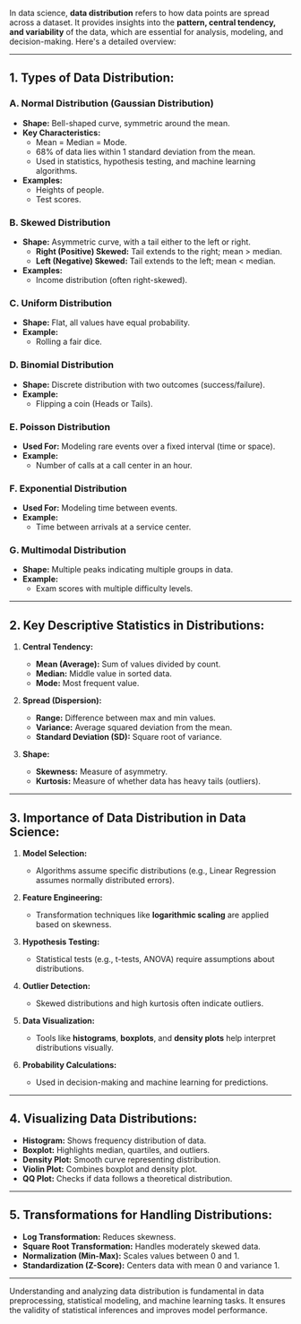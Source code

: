 

In data science, **data distribution** refers to how data points are spread across a dataset. It provides insights into the **pattern, central tendency, and variability** of the data, which are essential for analysis, modeling, and decision-making. Here's a detailed overview:

---

## **1. Types of Data Distribution:**

### **A. Normal Distribution (Gaussian Distribution)**
- **Shape:** Bell-shaped curve, symmetric around the mean.  
- **Key Characteristics:**
  - Mean = Median = Mode.
  - 68% of data lies within 1 standard deviation from the mean.
  - Used in statistics, hypothesis testing, and machine learning algorithms.  
- **Examples:**
  - Heights of people.
  - Test scores.

### **B. Skewed Distribution**
- **Shape:** Asymmetric curve, with a tail either to the left or right.
  - **Right (Positive) Skewed:** Tail extends to the right; mean > median.  
  - **Left (Negative) Skewed:** Tail extends to the left; mean < median.  
- **Examples:**
  - Income distribution (often right-skewed).

### **C. Uniform Distribution**
- **Shape:** Flat, all values have equal probability.  
- **Example:**
  - Rolling a fair dice.

### **D. Binomial Distribution**
- **Shape:** Discrete distribution with two outcomes (success/failure).  
- **Example:**
  - Flipping a coin (Heads or Tails).

### **E. Poisson Distribution**
- **Used For:** Modeling rare events over a fixed interval (time or space).  
- **Example:**
  - Number of calls at a call center in an hour.

### **F. Exponential Distribution**
- **Used For:** Modeling time between events.  
- **Example:**
  - Time between arrivals at a service center.

### **G. Multimodal Distribution**
- **Shape:** Multiple peaks indicating multiple groups in data.  
- **Example:**
  - Exam scores with multiple difficulty levels.

---

## **2. Key Descriptive Statistics in Distributions:**

1. **Central Tendency:**
   - **Mean (Average):** Sum of values divided by count.
   - **Median:** Middle value in sorted data.
   - **Mode:** Most frequent value.

2. **Spread (Dispersion):**
   - **Range:** Difference between max and min values.
   - **Variance:** Average squared deviation from the mean.
   - **Standard Deviation (SD):** Square root of variance.

3. **Shape:**
   - **Skewness:** Measure of asymmetry.
   - **Kurtosis:** Measure of whether data has heavy tails (outliers).

---

## **3. Importance of Data Distribution in Data Science:**

1. **Model Selection:**
   - Algorithms assume specific distributions (e.g., Linear Regression assumes normally distributed errors).

2. **Feature Engineering:**
   - Transformation techniques like **logarithmic scaling** are applied based on skewness.

3. **Hypothesis Testing:**
   - Statistical tests (e.g., t-tests, ANOVA) require assumptions about distributions.

4. **Outlier Detection:**
   - Skewed distributions and high kurtosis often indicate outliers.

5. **Data Visualization:**
   - Tools like **histograms**, **boxplots**, and **density plots** help interpret distributions visually.

6. **Probability Calculations:**
   - Used in decision-making and machine learning for predictions.

---

## **4. Visualizing Data Distributions:**

- **Histogram:** Shows frequency distribution of data.
- **Boxplot:** Highlights median, quartiles, and outliers.
- **Density Plot:** Smooth curve representing distribution.
- **Violin Plot:** Combines boxplot and density plot.
- **QQ Plot:** Checks if data follows a theoretical distribution.

---

## **5. Transformations for Handling Distributions:**

- **Log Transformation:** Reduces skewness.  
- **Square Root Transformation:** Handles moderately skewed data.  
- **Normalization (Min-Max):** Scales values between 0 and 1.  
- **Standardization (Z-Score):** Centers data with mean 0 and variance 1.  

---

Understanding and analyzing data distribution is fundamental in data preprocessing, statistical modeling, and machine learning tasks. It ensures the validity of statistical inferences and improves model performance.
